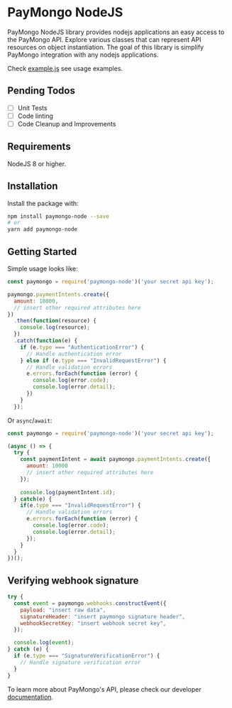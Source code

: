 # PayMongo NodeJS

PayMongo NodeJS library provides nodejs applications an easy access to the PayMongo API. Explore various classes that can represent API resources on object instantiation. The goal of this library is simplify PayMongo integration with any nodejs applications.

Check [example.js](https://github.com/paymongo/paymongo-node/blob/development/example.js) see usage examples.

## Pending Todos
- [ ] Unit Tests
- [ ] Code linting
- [ ] Code Cleanup and Improvements

## Requirements

NodeJS 8 or higher.
## Installation

Install the package with:

```sh
npm install paymongo-node --save
# or
yarn add paymongo-node
```

## Getting Started

Simple usage looks like:

```js
const paymongo = require('paymongo-node')('your secret api key');

paymongo.paymentIntents.create({
  amount: 10000,
  // insert other required attributes here
})
  .then(function(resource) {
    console.log(resource);
  })
  .catch(function(e) {
    if (e.type === "AuthenticationError") {
      // Handle authentication error
    } else if (e.type === "InvalidRequestError") {
      // Handle validation errors
      e.errors.forEach(function (error) {
        console.log(error.code);
        console.log(error.detail);
      })
    }
  });
```

Or `async`/`await`:

```js
const paymongo = require('paymongo-node')('your secret api key');

(async () => {
  try {
    const paymentIntent = await paymongo.paymentIntents.create({
      amount: 10000
      // insert other required attributes here
    });
    
    console.log(paymentIntent.id);
  } catch(e) {
    if(e.type === "InvalidRequestError") {
      // Handle validation errors
      e.errors.forEach(function (error) {
        console.log(error.code);
        console.log(error.detail);
      });
    }
  }
})();
```

## Verifying webhook signature

```js
try {
  const event = paymongo.webhooks.constructEvent({
    payload: "insert raw data",
    signatureHeader: "insert paymongo signature header",
    webhookSecretKey: "insert webhook secret key",
  });

  console.log(event);
} catch (e) {
  if (e.type === "SignatureVerificationError") {
    // Handle signature verification error
  }
}
```

To learn more about PayMongo's API, please check our developer [documentation](https://developers.paymongo.com).